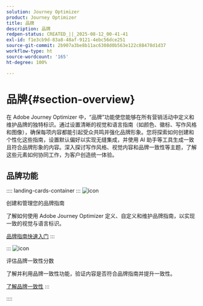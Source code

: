 ```yaml
---
solution: Journey Optimizer
product: Journey Optimizer
title: 品牌
description: 品牌
redpen-status: CREATED_||_2025-08-12_00-41-41
exl-id: f1e3cb9d-83a8-48af-9121-4ebc56dce251
source-git-commit: 2b907a3be8b11ac6308d0b563e122c88478d1d37
workflow-type: ht
source-wordcount: '165'
ht-degree: 100%

---
```


# 品牌{#section-overview}

在 Adobe Journey Optimizer 中，“品牌”功能使您能够在所有营销活动中定义和维护品牌的独特标识。通过设置清晰的视觉和语言指南（如颜色、徽标、写作风格和图像），确保每项内容都能引起受众共鸣并强化品牌形象。您将探索如何创建和个性化这些指南，设置默认偏好以实现无缝集成，并使用 AI 助手等工具生成一致且符合品牌形象的内容。深入探讨写作风格、视觉内容和品牌一致性等主题，了解这些元素如何协同工作，为客户创造统一体验。

## 品牌功能

:::: landing-cards-container
:::
![icon](https://cdn.experienceleague.adobe.com/icons/circle-play.svg?lang=zh-Hans)

创建和管理您的品牌指南

了解如何使用 Adobe Journey Optimizer 定义、自定义和维护品牌指南，以实现一致的视觉与语言标识。

[品牌指南快速入门](../using/content-management/brands.md)
:::

:::
![icon](https://cdn.experienceleague.adobe.com/icons/list-check.svg?lang=zh-Hans)

评估品牌一致性分数

了解并利用品牌一致性功能，验证内容是否符合品牌指南并提升一致性。

[了解品牌一致性](../using/content-management/brands-score.md)
:::

::::
